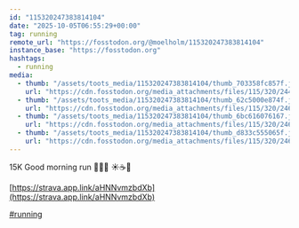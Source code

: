 ```yaml
---
id: "115320247383814104"
date: "2025-10-05T06:55:29+00:00"
tag: running
remote_url: "https://fosstodon.org/@moelholm/115320247383814104"
instance_base: "https://fosstodon.org"
hashtags:
  - running
media:
  - thumb: "/assets/toots_media/115320247383814104/thumb_703358fc857f.jpeg"
    url: "https://cdn.fosstodon.org/media_attachments/files/115/320/244/617/297/844/original/8f32a2c01310961d.jpeg"
  - thumb: "/assets/toots_media/115320247383814104/thumb_62c5000e874f.jpeg"
    url: "https://cdn.fosstodon.org/media_attachments/files/115/320/246/654/370/689/original/a814385d622e8519.jpeg"
  - thumb: "/assets/toots_media/115320247383814104/thumb_6bc616076167.jpeg"
    url: "https://cdn.fosstodon.org/media_attachments/files/115/320/246/621/310/530/original/fee166a850a7e0b4.jpeg"
  - thumb: "/assets/toots_media/115320247383814104/thumb_d833c555065f.jpeg"
    url: "https://cdn.fosstodon.org/media_attachments/files/115/320/246/574/839/520/original/a4a1c51072611a30.jpeg"
---
```

15K Good morning run 🏃🏻‍♂️ ☀️☕️🥐

[https://strava.app.link/aHNNvmzbdXb](https://strava.app.link/aHNNvmzbdXb)

[#running](https://fosstodon.org/tags/running)
